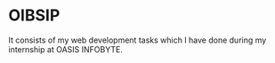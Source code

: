 # OIBSIP
It consists of my web development tasks which I have done during my internship at OASIS INFOBYTE.
